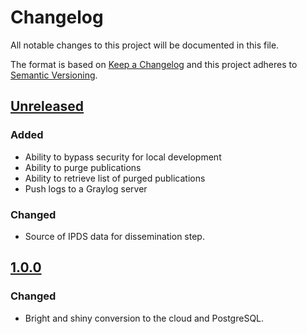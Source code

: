 # Changelog
All notable changes to this project will be documented in this file.

The format is based on [Keep a Changelog](http://keepachangelog.com/en/1.0.0/)
and this project adheres to [Semantic Versioning](http://semver.org/spec/v2.0.0.html).

## [Unreleased](https://github.com/usgs/pubs-services/compare/pubs-services-1.0.0...master)
### Added
  - Ability to bypass security for local development
  - Ability to purge publications
  - Ability to retrieve list of purged publications
  - Push logs to a Graylog server
### Changed
  - Source of IPDS data for dissemination step.

## [1.0.0](https://github.com/usgs/pubs-services/compare/pubs-services-0.9.4...pubs-services-1.0.0)
### Changed
  - Bright and shiny conversion to the cloud and PostgreSQL.
